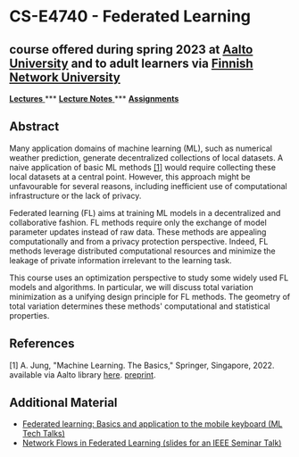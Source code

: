 # CS-E4740 - Federated Learning 
## course offered during spring 2023 at [Aalto University](https://www.aalto.fi/en) and to adult learners via [Finnish Network University](https://fitech.io/en/)

<a href="Lectures.md"> **Lectures** </a>   *** <a href="FL_LectureNotes.pdf"> **Lecture Notes** </a> *** <a href="Assignments.md"> **Assignments** </a>

## Abstract

Many application domains of machine learning (ML), such as numerical weather prediction, generate decentralized 
collections of local datasets. A naive application of basic ML methods [[1]](#1) would require collecting these local datasets 
at a central point. However, this approach might be unfavourable for several reasons, including inefficient use of 
computational infrastructure or the lack of privacy.

Federated learning (FL) aims at training ML models in a decentralized and collaborative fashion. 
FL methods require only the exchange of model parameter updates instead of raw data. These methods 
are appealing computationally and from a privacy protection perspective. Indeed, FL methods leverage 
distributed computational resources and minimize the leakage of private information irrelevant 
to the learning task.

This course uses an optimization perspective to study some widely used FL models and algorithms. In particular, we will 
discuss total variation minimization as a unifying design principle for FL methods. The geometry of total variation 
determines these methods' computational and statistical properties. 

## References
<a id="1">[1]</a> 
A. Jung, "Machine Learning. The Basics," Springer, Singapore, 2022. available via Aalto library [here](https://primo.aalto.fi/discovery/search?query=any,contains,machine%20learning%20the%20basics&tab=LibraryCatalog&search_scope=MyInstitution&vid=358AALTO_INST:VU1&lang=en&offset=0). [preprint](https://mlbook.cs.aalto.fi). 

## Additional Material

- [Federated learning: Basics and application to the mobile keyboard (ML Tech Talks)](https://www.youtube.com/watch?v=IXI1AjimfmE)
- [Network Flows in Federated Learning (slides for an IEEE Seminar Talk)](/slides/IEEE_Finland_CSS_RAS_SMCS.pdf)